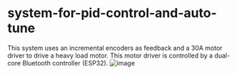 # system-for-pid-control-and-auto-tune
This system uses an incremental encoders as feedback and a 30A motor driver to drive a heavy load motor. This motor driver is controlled by a dual-core Bluetooth controller (ESP32).
![image](https://user-images.githubusercontent.com/54842967/153210798-a3dfef19-3495-4fb0-82a7-f2b0b31d9164.png)
